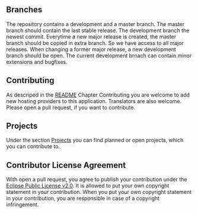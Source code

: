 ## Branches ##
The repository contains a development and a master branch.
The master
branch should contain the last stable release. The development branch the
newest commit.
Everytime a new major release is created, the master branch should be copied
in extra branch. So we have access to all major releases.
When changing a former major release, a new development branch should be open.
The current development brnach can contain minor extensions and bugfixes.

## Contributing ##
As descriped in the
[README](https://github.com/germanysources/FOSSwareSearch/blob/master/README.md)
Chapter Contributing you are welcome to add new hosting providers to this application. 
Translators are also welcome.
Please open a pull request, if you want to contribute.

## Projects ##
Under the section
[Projects](https://github.com/germanysources/FOSSwareSearch/projects) you can
find planned or open projects, which you can contribute to.

## Contributor License Agreement ##
With open a pull request, you agree to publish your contribution under the
[Eclipse Public License v2.0](http://www.eclipse.org/legal/epl-v20.html). 
It is allowed to put your own copyright statement in your contribution.
When you put your own copyright statement in your contribution, you are responsible
in case of a copyright infringement.
